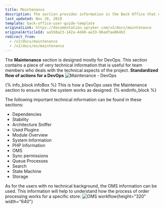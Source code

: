 ```yaml
---
title: Maintenance
description: The section provides information in the Back Office that ensures the system works as expected.
last_updated: Nov 26, 2019
template: back-office-user-guide-template
originalLink: https://documentation.spryker.com/v2/docs/maintenance
originalArticleId: aa558a23-142a-4d40-ae33-96adfaa064b3
redirect_from:
  - /v2/docs/maintenance
  - /v2/docs/en/maintenance
---
```


The **Maintenance** section is designed mostly for DevOps.
This section contains a piece of very technical information that is useful for team members who deals with the technical aspects of the project. 
**Standardized flow of actions for a DevOps**
![Maintenance - DevOps](https://spryker.s3.eu-central-1.amazonaws.com/docs/User+Guides/Back+Office+User+Guides/Maintenance/maintenance-section.png) 

{% info_block infoBox %}
This is how a DevOps uses the Maintenance section to ensure that the system works as designed.
{% endinfo_block %}

The following important technical information can be found in these sections:
* Dependencies
* Stability
* Architecture Sniffer
* Used Plugins
* Module Overview
* System Information
* PHP Information
* OMS
* Sync permissions
* Queue Processes
* Search
* State Machine
* Storage

As for the users with no technical background, the OMS information can be used. This information will help to understand how the process of order processing works for a specific store:
![OMS workflow](https://spryker.s3.eu-central-1.amazonaws.com/docs/User+Guides/Back+Office+User+Guides/Maintenance/oms-maintenance.gif){height="320" width="640"}
